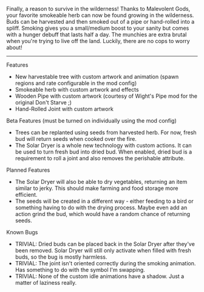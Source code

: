 Finally, a reason to survive in the wilderness! Thanks to Malevolent Gods, your favorite smokeable herb can now be found growing in the wilderness. Buds can be harvested and then smoked out of a pipe or hand-rolled into a spliff. Smoking gives you a small/medium boost to your sanity but comes with a hunger debuff that lasts half a day. The munchies are extra brutal when you're trying to live off the land. Luckily, there are no cops to worry about! 

----------------------------------------------------------------------------------------------------------------- 


Features 

- New harvestable tree with custom artwork and animation (spawn regions and rate configurable in the mod config) 
- Smokeable herb with custom artwork and effects 
- Wooden Pipe with custom artwork (courtesy of Wight's Pipe mod for the original Don't Starve ;) 
- Hand-Rolled Joint with custom artwork 



Beta Features 
(must be turned on individually using the mod config) 

- Trees can be replanted using seeds from harvested herb. For now, fresh bud will return seeds when cooked over the fire. 
- The Solar Dryer is a whole new technology with custom actions. It can be used to turn fresh bud into dried bud. When enabled, dried bud is a requirement to roll a joint and also removes the perishable attribute. 



Planned Features 

- The Solar Dryer will also be able to dry vegetables, returning an item similar to jerky. This should make farming and food storage more efficient. 
- The seeds will be created in a different way - either feeding to a bird or something having to do with the drying process. Maybe even add an action grind the bud, which would have a random chance of returning seeds. 


Known Bugs 

- TRIVIAL: Dried buds can be placed back in the Solar Dryer after they've been removed. Solar Dryer will still only activate when filled with fresh buds, so the bug is mostly harmless. 
- TRIVIAL: The joint isn't oriented correctly during the smoking animation. Has something to do with the symbol I'm swapping. 
- TRIVIAL: None of the custom idle animations have a shadow. Just a matter of laziness really. 
